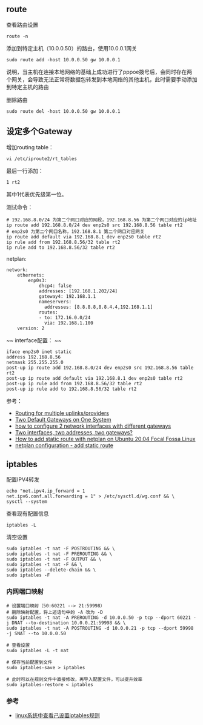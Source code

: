 ## route
查看路由设置
```shell
route -n
```
添加到特定主机（10.0.0.50）的路由，使用10.0.0.1网关
```shell
sudo route add -host 10.0.0.50 gw 10.0.0.1
```
说明，当主机在连接本地网络的基础上成功进行了pppoe拨号后，会同时存在两个网关，会导致无法正常将数据包转发到本地网络的其他主机，此时需要手动添加到特定主机的路由

删除路由
```shell
sudo route del -host 10.0.0.50 gw 10.0.0.1
```

## 设定多个Gateway
增加routing table：
```shell
vi /etc/iproute2/rt_tables
```
最后一行添加：
```shell
1 rt2
```
其中1代表优先级第一位。

测试命令：
```shell
# 192.168.8.0/24 为第二个网口对应的网段，192.168.8.56 为第二个网口对应的ip地址
ip route add 192.168.8.0/24 dev enp2s0 src 192.168.8.56 table rt2
# enp2s0 为第二个网口名称，192.168.8.1 第二个网口对应网关
ip route add default via 192.168.8.1 dev enp2s0 table rt2
ip rule add from 192.168.8.56/32 table rt2
ip rule add to 192.168.8.56/32 table rt2
```

netplan:
```shell
network:
    ethernets:
        enp0s3:
            dhcp4: false
            addresses: [192.168.1.202/24]
            gateway4: 192.168.1.1
            nameservers:
              addresses: [8.8.8.8,8.8.4.4,192.168.1.1]
            routes:
            - to: 172.16.0.0/24
              via: 192.168.1.100
    version: 2
```

~~ interface配置： ~~
```shell
iface enp2s0 inet static
address 192.168.8.56
netmask 255.255.255.0
post-up ip route add 192.168.8.0/24 dev enp2s0 src 192.168.8.56 table rt2
post-up ip route add default via 192.168.8.1 dev enp2s0 table rt2
post-up ip rule add from 192.168.8.56/32 table rt2
post-up ip rule add to 192.168.8.56/32 table rt2
```

参考：
* [Routing for multiple uplinks/providers](http://tldp.org/HOWTO/Adv-Routing-HOWTO/lartc.rpdb.multiple-links.html)
* [Two Default Gateways on One System](https://www.thomas-krenn.com/en/wiki/Two_Default_Gateways_on_One_System)
* [how to configure 2 network interfaces with different gateways](https://askubuntu.com/questions/868942/how-to-configure-2-network-interfaces-with-different-gateways)
* [Two interfaces, two addresses, two gateways?](https://unix.stackexchange.com/questions/22770/two-interfaces-two-addresses-two-gateways)
* [How to add static route with netplan on Ubuntu 20.04 Focal Fossa Linux](https://linuxconfig.org/how-to-add-static-route-with-netplan-on-ubuntu-20-04-focal-fossa-linux)
* [netplan configuration - add static route](https://askubuntu.com/questions/1434760/netplan-configuration-add-static-route)

## iptables 

配置IPV4转发
```shell
echo "net.ipv4.ip_forward = 1
net.ipv6.conf.all.forwarding = 1" > /etc/sysctl.d/wg.conf && \
sysctl --system
```
查看现有配置信息
```shell
iptables -L
```
清空设置
```shell
sudo iptables -t nat -F POSTROUTING && \
sudo iptables -t nat -F PREROUTING && \
sudo iptables -t nat -F OUTPUT && \
sudo iptables -t nat -F && \
sudo iptables --delete-chain && \
sudo iptables -F
```

### 内网端口映射

```shell
# 设置端口映射（50:60221 --> 21:59998）
# 删除映射配置，将上述语句中的 -A 改为 -D
sudo iptables -t nat -A PREROUTING -d 10.0.0.50 -p tcp --dport 60221 -j DNAT --to-destination 10.0.0.21:59998 && \
sudo iptables -t nat -A POSTROUTING -d 10.0.0.21 -p tcp --dport 59998 -j SNAT --to 10.0.0.50

# 查看设置
sudo iptables -L -t nat

# 保存当前配置到文件
sudo iptables-save > iptables

# 此时可以在规则文件中直接修改，再导入配置文件，可以提升效率
sudo iptables-restore < iptables
```
### 参考
* [linux系统中查看己设置iptables规则](https://ivanzz1001.github.io/records/post/linuxops/2018/10/17/linux-iptables)
